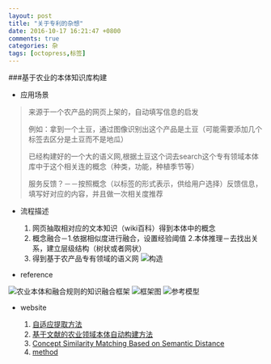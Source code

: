 ```yaml
---
layout: post
title: "关于专利的杂想"
date: 2016-10-17 16:21:47 +0800
comments: true
categories: 杂
tags: [octopress,标签]
---
```


###基于农业的本体知识库构建
* 应用场景
> 来源于一个农产品的网页上架的，自动填写信息的启发
>
> 例如：拿到一个土豆，通过图像识别出这个产品是土豆（可能需要添加几个标签去区分是土豆而不是地瓜）
> 
> 已经构建好的一个大的语义网,根据土豆这个词去search这个专有领域本体库中于这个相关连的概念（种类，功能，种植季节等）
> 
> 服务反馈？－－按照概念（以标签的形式表示，供给用户选择）反馈信息，填写好对应的内容，并且做一次相关度推荐<!--more-->

* 流程描述
  1. 网页抽取相对应的文本知识（wiki百科）得到本体中的概念
  2. 概念融合－1.依据相似度进行融合，设置经验阈值 2.本体推理－去找出关系，建立层级结构（树状或者网状）
  3. 得到基于农产品专有领域的语义网
  ![构造](http://ofw47ln5s.bkt.clouddn.com/16-10-31/1595354.jpg)

* reference

 ![农业本体和融合规则的知识融合框架](http://ofw47ln5s.bkt.clouddn.com/16-10-31/76112436.jpg)
 ![框架图](http://ofw47ln5s.bkt.clouddn.com/16-10-31/59209975.jpg)
 ![参考模型](http://ofw47ln5s.bkt.clouddn.com/16-10-31/32477478.jpg)
 
* website

  1. [自适应提取方法](http://ieeexplore.ieee.org/stamp/stamp.jsp?arnumber=5659203) 
  2. [基于文献的农业领域本体自动构建方法](http://www.cas.stc.sh.cn/jsjyup/pdf/2014/8/%E5%9F%BA%E4%BA%8E%E6%96%87%E7%8C%AE%E7%9A%84%E5%86%9C%E4%B8%9A%E9%A2%86%E5%9F%9F%E6%9C%AC%E4%BD%93%E8%87%AA%E5%8A%A8%E6%9E%84%E5%BB%BA%E6%96%B9%E6%B3%95%E7%A0%94%E7%A9%B6.pdf)
  3. [Concept Similarity Matching Based on Semantic
Distance](http://disi.unitn.it/~p2p/RelatedWork/Matching/Ge_SKG'08.pdf)
  4. [method](http://dl.ifip.org/db/conf/ifip12/ccta2012-1/JiangZYX12.pdf)


